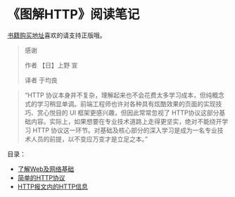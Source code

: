 # 《图解HTTP》阅读笔记
[书籍购买地址](http://www.ituring.com.cn/book/1229)喜欢的请支持正版哦。

> 感谢
>
>    作者 【日】上野 宣
>
>    译者 于均良

> “HTTP 协议本身并不复杂，理解起来也不会花费太多学习成本，但纯概念式的学习稍显单调。前端工程师也许对各种具有炫酷效果的页面的实现技巧、赏心悦目的 UI 框架更感兴趣，但因此常常忽视了 HTTP协议这部分基础内容。实际上，如果想要在专业技术道路上走得更坚实，绝对不能绕开学习 HTTP 协议这一环节。对基础及核心部分的深入学习是成为一名专业技术人员的前提，以不变应万变才是立足之本。”


目录：

- [了解Web及网络基础](./chapters/C1/index.md)
- [简单的HTTP协议](./chapters/C2/index.md)
- [HTTP报文内的HTTP信息](./chapters/C3/index.md)
